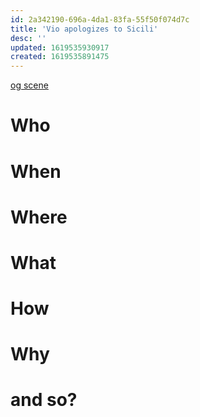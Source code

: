 ```yaml
---
id: 2a342190-696a-4da1-83fa-55f50f074d7c
title: 'Vio apologizes to Sicili'
desc: ''
updated: 1619535930917
created: 1619535891475
---
```

[og scene](https://github.com/9ae/ace/blob/master/chapters/05.md#sicili-and-vio-make-up)

# Who

# When

# Where

# What

# How

# Why

# and so?
